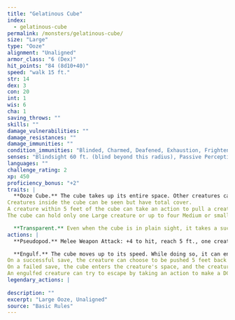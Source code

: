 ```yaml
---
title: "Gelatinous Cube"
index:
  - gelatinous-cube
permalink: /monsters/gelatinous-cube/
size: "Large"
type: "Ooze"
alignment: "Unaligned"
armor_class: "6 (Dex)"
hit_points: "84 (8d10+40)"
speed: "walk 15 ft."
str: 14
dex: 3
con: 20
int: 1
wis: 6
cha: 1
saving_throws: ""
skills: ""
damage_vulnerabilities: ""
damage_resistances: ""
damage_immunities: ""
condition_immunities: "Blinded, Charmed, Deafened, Exhaustion, Frightened, Prone"
senses: "Blindsight 60 ft. (blind beyond this radius), Passive Perception 8"
languages: ""
challenge_rating: 2
xp: 450
proficiency_bonus: "+2"
traits: |
  **Ooze Cube.** The cube takes up its entire space. Other creatures can enter the space, but a creature that does so is subjected to the cube's Engulf and has disadvantage on the saving throw.
Creatures inside the cube can be seen but have total cover.
A creature within 5 feet of the cube can take an action to pull a creature or object out of the cube. Doing so requires a successful DC 12 Strength check, and the creature making the attempt takes 10 (3d6) acid damage.
The cube can hold only one Large creature or up to four Medium or smaller creatures inside it at a time.

  **Transparent.** Even when the cube is in plain sight, it takes a successful DC 15 Wisdom (Perception) check to spot a cube that has neither moved nor attacked. A creature that tries to enter the cube's space while unaware of the cube is surprised by the cube.
actions: |
  **Pseudopod.** Melee Weapon Attack: +4 to hit, reach 5 ft., one creature. Hit: 10 (3d6) acid damage.

  **Engulf.** The cube moves up to its speed. While doing so, it can enter Large or smaller creatures' spaces. Whenever the cube enters a creature's space, the creature must make a DC 12 Dexterity saving throw.
On a successful save, the creature can choose to be pushed 5 feet back or to the side of the cube. A creature that chooses not to be pushed suffers the consequences of a failed saving throw.
On a failed save, the cube enters the creature's space, and the creature takes 10 (3d6) acid damage and is engulfed. The engulfed creature can't breathe, is restrained, and takes 21 (6d6) acid damage at the start of each of the cube's turns. When the cube moves, the engulfed creature moves with it.
An engulfed creature can try to escape by taking an action to make a DC 12 Strength check. On a success, the creature escapes and enters a space of its choice within 5 feet of the cube.  
legendary_actions: |
  
description: ""
excerpt: "Large Ooze, Unaligned"
source: "Basic Rules"
---
```


